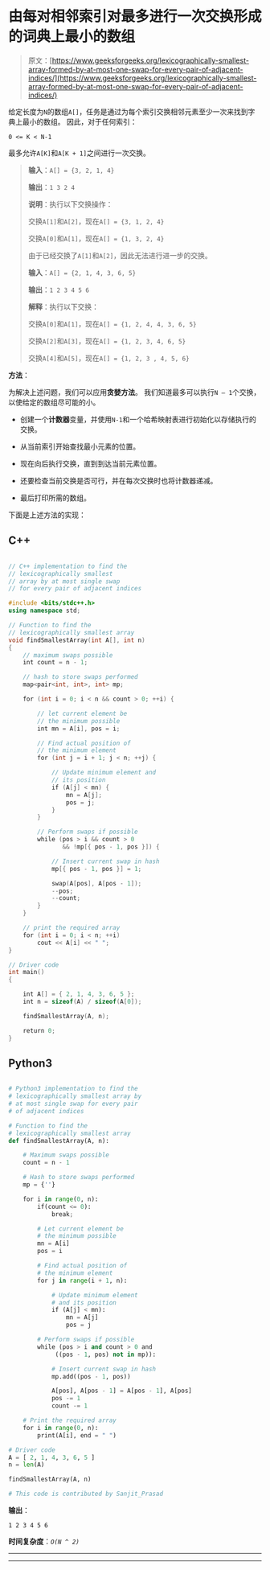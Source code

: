 # 由每对相邻索引对最多进行一次交换形成的词典上最小的数组

> 原文：[https://www.geeksforgeeks.org/lexicographically-smallest-array-formed-by-at-most-one-swap-for-every-pair-of-adjacent-indices/](https://www.geeksforgeeks.org/lexicographically-smallest-array-formed-by-at-most-one-swap-for-every-pair-of-adjacent-indices/)

给定长度为`N`的数组`A[]`，任务是通过为每个索引交换相邻元素至少一次来找到字典上最小的数组。 因此，对于任何索引：

`0 <= K < N-1`

最多允许`A[K]`和`A[K + 1]`之间进行一次交换。


> **输入**：`A[] = {3, 2, 1, 4}`
>
> **输出**：`1 3 2 4`
>
> **说明**：执行以下交换操作：
>
> 交换`A[1]`和`A[2]`，现在`A[] = {3, 1, 2, 4}`
>
> 交换`A[0]`和`A[1]`，现在`A[] = {1, 3, 2, 4}`
>
> 由于已经交换了`A[1]`和`A[2]`，因此无法进行进一步的交换。
>
> **输入**：`A[] = {2, 1, 4, 3, 6, 5}`
>
> **输出**：`1 2 3 4 5 6`
>
> **解释**：执行以下交换：
>
> 交换`A[0]`和`A[1]`，现在`A[] = {1, 2, 4, 4, 3, 6, 5}`
>
> 交换`A[2]`和`A[3]`，现在`A[] = {1, 2, 3, 4, 6, 5}`
>
> 交换`A[4]`和`A[5]`，现在`A[] = {1, 2, 3 , 4, 5, 6}`

**方法**：

为解决上述问题，我们可以应用**贪婪方法**。 我们知道最多可以执行`N – 1`个交换，以使给定的数组尽可能的小。

*   创建一个**计数器**变量，并使用`N-1`和一个哈希映射表进行初始化以存储执行的交换。

*   从当前索引开始查找最小元素的位置。

*   现在向后执行交换，直到到达当前元素位置。

*   还要检查当前交换是否可行，并在每次交换时也将计数器递减。

*   最后打印所需的数组。

下面是上述方法的实现：

## C++

```cpp

// C++ implementation to find the 
// lexicographically smallest 
// array by at most single swap 
// for every pair of adjacent indices 

#include <bits/stdc++.h> 
using namespace std; 

// Function to find the 
// lexicographically smallest array 
void findSmallestArray(int A[], int n) 
{ 
    // maximum swaps possible 
    int count = n - 1; 

    // hash to store swaps performed 
    map<pair<int, int>, int> mp; 

    for (int i = 0; i < n && count > 0; ++i) { 

        // let current element be 
        // the minimum possible 
        int mn = A[i], pos = i; 

        // Find actual position of 
        // the minimum element 
        for (int j = i + 1; j < n; ++j) { 

            // Update minimum element and 
            // its position 
            if (A[j] < mn) { 
                mn = A[j]; 
                pos = j; 
            } 
        } 

        // Perform swaps if possible 
        while (pos > i && count > 0 
               && !mp[{ pos - 1, pos }]) { 

            // Insert current swap in hash 
            mp[{ pos - 1, pos }] = 1; 

            swap(A[pos], A[pos - 1]); 
            --pos; 
            --count; 
        } 
    } 

    // print the required array 
    for (int i = 0; i < n; ++i) 
        cout << A[i] << " "; 
} 

// Driver code 
int main() 
{ 

    int A[] = { 2, 1, 4, 3, 6, 5 }; 
    int n = sizeof(A) / sizeof(A[0]); 

    findSmallestArray(A, n); 

    return 0; 
} 

```

## Python3

```py

# Python3 implementation to find the 
# lexicographically smallest array by 
# at most single swap for every pair 
# of adjacent indices 

# Function to find the 
# lexicographically smallest array 
def findSmallestArray(A, n): 

    # Maximum swaps possible 
    count = n - 1

    # Hash to store swaps performed 
    mp = {''} 

    for i in range(0, n): 
        if(count <= 0): 
            break; 

        # Let current element be 
        # the minimum possible 
        mn = A[i] 
        pos = i 

        # Find actual position of 
        # the minimum element 
        for j in range(i + 1, n): 

            # Update minimum element  
            # and its position 
            if (A[j] < mn): 
                mn = A[j] 
                pos = j 

        # Perform swaps if possible 
        while (pos > i and count > 0 and 
             ((pos - 1, pos) not in mp)): 

            # Insert current swap in hash 
            mp.add((pos - 1, pos)) 

            A[pos], A[pos - 1] = A[pos - 1], A[pos] 
            pos -= 1
            count -= 1

    # Print the required array 
    for i in range(0, n): 
        print(A[i], end = " ") 

# Driver code 
A = [ 2, 1, 4, 3, 6, 5 ] 
n = len(A) 

findSmallestArray(A, n) 

# This code is contributed by Sanjit_Prasad 

```

**输出**： 

```
1 2 3 4 5 6

```

**时间复杂度**：*`O(N ^ 2)`*



* * *

* * *



